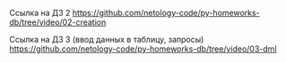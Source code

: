 Ссылка на ДЗ 2
https://github.com/netology-code/py-homeworks-db/tree/video/02-creation

Ссылка на ДЗ 3 (ввод данных в таблицу, запросы)
https://github.com/netology-code/py-homeworks-db/tree/video/03-dml
